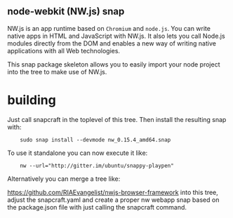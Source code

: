 ## node-webkit (NW.js) snap

NW.js is an app runtime based on `Chromium` and `node.js`. You can
write native apps in HTML and JavaScript with NW.js. It also lets you
call Node.js modules directly from the DOM and enables a new way of writing
native applications with all Web technologies.

This snap package skeleton allows you to easily import your node project into
the tree to make use of NW.js.

# building

Just call snapcraft in the toplevel of this tree.
Then install the resulting snap with:

        sudo snap install --devmode nw_0.15.4_amd64.snap

To use it standalone you can now execute it like:

        nw --url="http://gitter.im/ubuntu/snappy-playpen"

Alternatively you can merge a tree like:

https://github.com/RIAEvangelist/nwjs-browser-framework into this tree,
adjust the snapcraft.yaml and create a proper nw webapp snap based on
the package.json file with just calling the snapcraft command.

